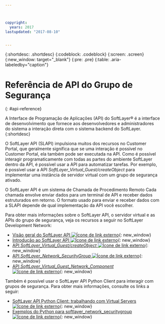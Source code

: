 ```yaml
---



copyright:
  years: 2017
lastupdated: "2017-08-10"


---
```


{:shortdesc: .shortdesc}
{:codeblock: .codeblock}
{:screen: .screen}
{:new_window: target="_blank"}
{:pre: .pre}
{:table: .aria-labeledby="caption"}

# Referência de API do Grupo de Segurança
{: #api-reference} 

A Interface de Programação de Aplicações (API) do SoftLayer&reg; é a interface de desenvolvimento que fornece aos desenvolvedores e administradores do sistema a interação direta com o sistema backend do SoftLayer. 
{:shortdesc}

O SoftLayer API (SLAPI) impulsiona muitos dos recursos no Customer Portal, que
geralmente significa que se uma interação é possível no Customer Portal, ela também pode ser executada na API. Como é possível interagir programaticamente
com todas as partes do ambiente SoftLayer dentro da API, é possível usar a API para automatizar tarefas. Por exemplo, é possível usar a
API *SoftLayer_Virtual_Guest/createObject* para implementar uma instância de servidor virtual com um grupo de segurança ativado.

O SoftLayer API é um sistema de Chamada de Procedimento Remoto Cada chamada envolve enviar dados para um terminal de API e receber dados estruturados em retorno. O formato usado para enviar e receber dados com a SLAPI depende de qual implementação da API você escolher. 

Para obter mais informações sobre o SoftLayer API, o servidor virtual e as APIs do grupo de segurança, veja os recursos a seguir no
SoftLayer Development Network:
* [Visão geral do SoftLayer API ![Ícone de link externo](../../icons/launch-glyph.svg "Ícone de link externo")](https://sldn.softlayer.com/article/softlayer-api-overview){: new_window} 
* [Introdução ao SoftLayer API ![Ícone de link externo](../../icons/launch-glyph.svg "Ícone de link externo")](http://sldn.softlayer.com/article/getting-started){: new_window}
* [API *SoftLayer_Virtual_Guest/createObject* ![Ícone de link externo](../../icons/launch-glyph.svg "Ícone de link externo")](http://sldn.softlayer.com/reference/services/SoftLayer_Virtual_Guest/createObject){: new_window}
* [API *SoftLayer_Network_SecurityGroup* ![Ícone de link externo](../../icons/launch-glyph.svg "Ícone de link externo")](https://sldn.softlayer.com/reference/services/SoftLayer_Network_SecurityGroup){: new_window}
* [API *SoftLayer_Virtual_Guest_Network_Component* ![Ícone de link externo](../../icons/launch-glyph.svg "Ícone de link externo")](http://sldn.softlayer.com/reference/services/SoftLayer_Virtual_Guest_Network_Component){: new_window}

Também é possível usar o SoftLayer API Python Client para interagir com grupos de segurança. Para obter mais informações, consulte os links a seguir:
* [SoftLayer API Python Client: trabalhando com Virtual Servers ![Ícone de link externo](../../icons/launch-glyph.svg "Ícone de link externo")](http://softlayer-python.readthedocs.io/en/latest/cli/vs.html){: new_window}
* [Exemplos do Python para softlayer_network_securitygroup ![Ícone de link externo](../../icons/launch-glyph.svg "Ícone de link externo")](https://softlayer.github.io/classes/softlayer_network_securitygroup/){: new_window}
